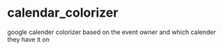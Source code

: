 # calendar_colorizer
google calender colorizer based on the event owner and which calender they have it on
